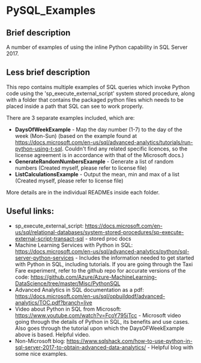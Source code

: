 # PySQL_Examples
## Brief description
A number of examples of using the inline Python capability in SQL Server 2017.
## Less brief description
This repo contains multiple examples of SQL queries which invoke Python code using the 'sp_execute_external_script' system stored procedure, along with a folder that contains the packaged python files which needs to be placed inside a path that SQL can see to work properly.

There are 3 separate examples included, which are:
  - **DaysOfWeekExample** - Map the day number (1-7) to the day of the week (Mon-Sun) (based on the example found at https://docs.microsoft.com/en-us/sql/advanced-analytics/tutorials/run-python-using-t-sql. Couldn't find any related specific licences, so the license agreement is in accordance with that of the Microsoft docs.)
  - **GenerateRandomNumbersExample** - Generate a list of random numbers (Created myself, please refer to license file)
  - **ListCalculationsExample** - Output the mean, min and max of a list (Created myself, please refer to license file)

More details are in the individual READMEs inside each folder.

## Useful links:

- sp_execute_external_script: https://docs.microsoft.com/en-us/sql/relational-databases/system-stored-procedures/sp-execute-external-script-transact-sql - stored proc docs
- Machine Learning Services with Python in SQL: https://docs.microsoft.com/en-us/sql/advanced-analytics/python/sql-server-python-services - Includes the information needed to get started with Python in SQL, including tutorials. If you are going through the Taxi Fare experiment, refer to the github repo for accurate versions of the code: https://github.com/Azure/Azure-MachineLearning-DataScience/tree/master/Misc/PythonSQL
- Advanced Analytics in SQL documentation as a pdf: https://docs.microsoft.com/en-us/sql/opbuildpdf/advanced-analytics/TOC.pdf?branch=live
- Video about Python in SQL from Microsoft: https://www.youtube.com/watch?v=FcoY795jTcc - Microsoft video going through the details of Python in SQL, its benefits and use cases. Also goes through the tutorial upon which the DaysOFWeekExample above is based. Helpful video.
- Non-Microsoft blog: https://www.sqlshack.com/how-to-use-python-in-sql-server-2017-to-obtain-advanced-data-analytics/ - Helpful blog with some nice examples.
